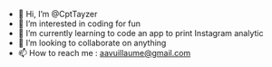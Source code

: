 - 👋 Hi, I’m @CptTayzer
- 👀 I’m interested in coding for fun
- 🌱 I’m currently learning to code an app to print Instagram analytic
- 💞️ I’m looking to collaborate on anything
- 📫 How to reach me : aavuillaume@gmail.com

<!---
CptTayzer/CptTayzer is a ✨ special ✨ repository because its `README.md` (this file) appears on your GitHub profile.
You can click the Preview link to take a look at your changes.
--->
